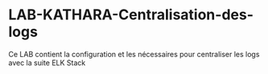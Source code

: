 # LAB-KATHARA-Centralisation-des-logs
Ce LAB contient la configuration et les nécessaires pour centraliser les logs avec la suite ELK Stack
